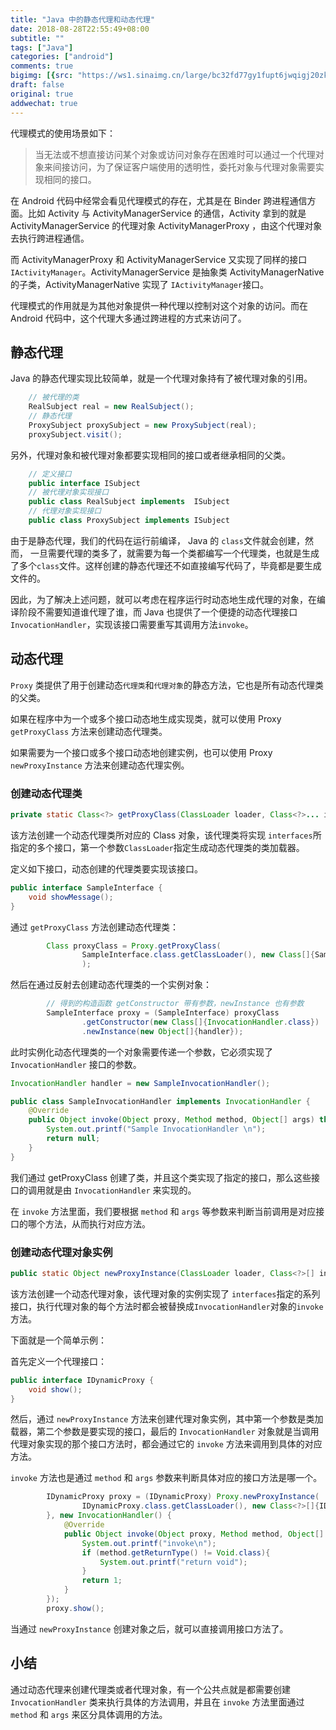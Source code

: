 ```yaml
---
title: "Java 中的静态代理和动态代理"
date: 2018-08-28T22:55:49+08:00
subtitle: ""
tags: ["Java"]
categories: ["android"]
comments: true
bigimg: [{src: "https://ws1.sinaimg.cn/large/bc32fd77gy1fupt6jwqigj20zk0nedl0.jpg", desc: ""}]
draft: false
original: true
addwechat: true
---
```

代理模式的使用场景如下：

> 当无法或不想直接访问某个对象或访问对象存在困难时可以通过一个代理对象来间接访问，为了保证客户端使用的透明性，委托对象与代理对象需要实现相同的接口。


<!--more-->

在 Android 代码中经常会看见代理模式的存在，尤其是在 Binder 跨进程通信方面。比如 Activity 与 ActivityManagerService 的通信，Activity 拿到的就是 ActivityManagerService 的代理对象 ActivityManagerProxy ，由这个代理对象去执行跨进程通信。

而 ActivityManagerProxy 和 ActivityManagerService 又实现了同样的接口 `IActivityManager`。ActivityManagerService 是抽象类 ActivityManagerNative 的子类，ActivityManagerNative 实现了 `IActivityManager`接口。

代理模式的作用就是为其他对象提供一种代理以控制对这个对象的访问。而在 Android 代码中，这个代理大多通过跨进程的方式来访问了。

## 静态代理

Java 的静态代理实现比较简单，就是一个代理对象持有了被代理对象的引用。

```java
	// 被代理的类
    RealSubject real = new RealSubject();
    // 静态代理
    ProxySubject proxySubject = new ProxySubject(real);
    proxySubject.visit();
```

另外，代理对象和被代理对象都要实现相同的接口或者继承相同的父类。

```java
	// 定义接口
	public interface ISubject 
	// 被代理对象实现接口
	public class RealSubject implements  ISubject
	// 代理对象实现接口
	public class ProxySubject implements ISubject
```

由于是静态代理，我们的代码在运行前编译， Java 的 `class`文件就会创建，然而， 一旦需要代理的类多了，就需要为每一个类都编写一个代理类，也就是生成了多个`class`文件。这样创建的静态代理还不如直接编写代码了，毕竟都是要生成文件的。

因此，为了解决上述问题，就可以考虑在程序运行时动态地生成代理的对象，在编译阶段不需要知道谁代理了谁，而 Java 也提供了一个便捷的动态代理接口 `InvocationHandler`，实现该接口需要重写其调用方法`invoke`。

## 动态代理

`Proxy` 类提供了用于创建动态`代理类`和`代理对象`的静态方法，它也是所有动态代理类的父类。

如果在程序中为一个或多个接口动态地生成实现类，就可以使用 Proxy  `getProxyClass` 方法来创建动态代理类。

如果需要为一个接口或多个接口动态地创建实例，也可以使用 Proxy `newProxyInstance` 方法来创建动态代理实例。

### 创建动态代理类

```java
private static Class<?> getProxyClass(ClassLoader loader, Class<?>... interfaces)
```

该方法创建一个动态代理类所对应的 Class 对象，该代理类将实现 `interfaces`所指定的多个接口，第一个参数`ClassLoader`指定生成动态代理类的类加载器。

定义如下接口，动态创建的代理类要实现该接口。

```java
public interface SampleInterface {
    void showMessage();
}
```

通过 `getProxyClass` 方法创建动态代理类：

```java
        Class proxyClass = Proxy.getProxyClass(
                SampleInterface.class.getClassLoader(), new Class[]{SampleInterface.class}
                );
```

然后在通过反射去创建动态代理类的一个实例对象：

```java
		// 得到的构造函数 getConstructor 带有参数，newInstance 也有参数
        SampleInterface proxy = (SampleInterface) proxyClass
                .getConstructor(new Class[]{InvocationHandler.class})
                .newInstance(new Object[]{handler});
```

此时实例化动态代理类的一个对象需要传递一个参数，它必须实现了 `InvocationHandler` 接口的参数。

```java
InvocationHandler handler = new SampleInvocationHandler();

public class SampleInvocationHandler implements InvocationHandler {
    @Override
    public Object invoke(Object proxy, Method method, Object[] args) throws Throwable {
        System.out.printf("Sample InvocationHandler \n");
        return null;
    }
}
```

我们通过 getProxyClass 创建了类，并且这个类实现了指定的接口，那么这些接口的调用就是由 `InvocationHandler` 来实现的。

在 `invoke` 方法里面，我们要根据 `method` 和 `args` 等参数来判断当前调用是对应接口的哪个方法，从而执行对应方法。

### 创建动态代理对象实例

```java
public static Object newProxyInstance(ClassLoader loader, Class<?>[] interfaces, InvocationHandler h)
```

该方法创建一个动态代理对象，该代理对象的实例实现了 `interfaces`指定的系列接口，执行代理对象的每个方法时都会被替换成`InvocationHandler`对象的`invoke`方法。

下面就是一个简单示例：

首先定义一个代理接口：
```java
public interface IDynamicProxy {
    void show();
}
```

然后，通过 `newProxyInstance` 方法来创建代理对象实例，其中第一个参数是类加载器，第二个参数是要实现的接口，最后的 `InvocationHandler` 对象就是当调用代理对象实现的那个接口方法时，都会通过它的 `invoke` 方法来调用到具体的对应方法。

`invoke` 方法也是通过 `method` 和 `args` 参数来判断具体对应的接口方法是哪一个。


```java
        IDynamicProxy proxy = (IDynamicProxy) Proxy.newProxyInstance(
                IDynamicProxy.class.getClassLoader(), new Class<?>[]{IDynamicProxy.class
        }, new InvocationHandler() {
            @Override
            public Object invoke(Object proxy, Method method, Object[] args) throws Throwable {
                System.out.printf("invoke\n");
                if (method.getReturnType() != Void.class){
                    System.out.printf("return void");
                }
                return 1;
            }
        });
        proxy.show();
```

当通过 `newProxyInstance` 创建对象之后，就可以直接调用接口方法了。


## 小结

通过动态代理来创建代理类或者代理对象，有一个公共点就是都需要创建 `InvocationHandler` 类来执行具体的方法调用，并且在 `invoke` 方法里面通过 `method` 和 `args` 来区分具体调用的方法。

 